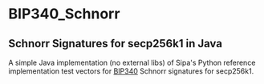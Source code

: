 # BIP340_Schnorr
## Schnorr Signatures for secp256k1 in Java

A simple Java implementation (no external libs) of Sipa's Python reference implementation test vectors for [BIP340](https://github.com/bitcoin/bips/blob/master/bip-0340.mediawiki) Schnorr signatures for secp256k1.
